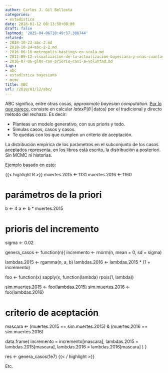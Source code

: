 ```yaml
---
author: Carlos J. Gil Bellosta
categories:
- estadística
date: 2018-01-12 08:13:58+00:00
draft: false
lastmod: '2025-04-06T18:49:57.386744'
related:
- 2018-10-23-abc-2.md
- 2018-10-24-abc-2-2.md
- 2016-06-16-metropolis-hastings-en-scala.md
- 2011-09-12-visualizacion-de-la-actualizacion-bayesiana-y-unas-cuantas-funciones-de-r.md
- 2016-07-06-glms-con-prioris-casi-a-voluntad.md
tags:
- abc
- estadística bayesiana
- mcmc
title: ABC
url: /2018/01/12/abc/
---
```


ABC significa, entre otras cosas, _approximate bayesian computation_. [Por lo que parece](http://www.sumsar.net/blog/2015/07/tiny-data-and-the-socks-of-karl-broman-the-movie/), consiste en calcular $latex P(\theta \,|\, \text{datos})$ por el tradicional y directo método del rechazo. Es decir:

* Planteas un modelo generativo, con sus prioris y todo.
* Simulas casos, casos y casos.
* Te quedas con los que cumplen un criterio de aceptación.

La distribución empírica de los parámetros en el subconjunto de los casos aceptados representa, en los libros está escrito, la distribución a posteriori. Sin MCMC ni historias.

Ejemplo basado en [esto](https://datanalytics.com/2017/01/18/va-de-si-hay-una-o-dos-lambdas/):

{{< highlight R >}}
muertes.2015 <- 1131
muertes.2016 <- 1160

# parámetros de la priori
b <- 4
a <- b * muertes.2015

# prioris del incremento
sigma <- 0.02


genera_casos <- function(n){
  incremento <- rnorm(n, mean = 0, sd = sigma)

  lambdas.2015 <- rgamma(n, a, b)
  lambdas.2016 <- lambdas.2015 * (1 + incremento)

  foo <- function(x)
    sapply(x, function(lambda) rpois(1, lambda))

  sim.muertes.2015 <- foo(lambdas.2015)
  sim.muertes.2016 <- foo(lambdas.2016)

  # criterio de aceptación
  mascara <- (muertes.2015 == sim.muertes.2015) & (muertes.2016 == sim.muertes.2016)

  data.frame(
    incremento = incremento[mascara],
    lambdas.2015 = lambdas.2015[mascara],
    lambdas.2016 = lambdas.2016[mascara]
  )
}

res <- genera_casos(1e7)
{{< / highlight >}}


Etc.